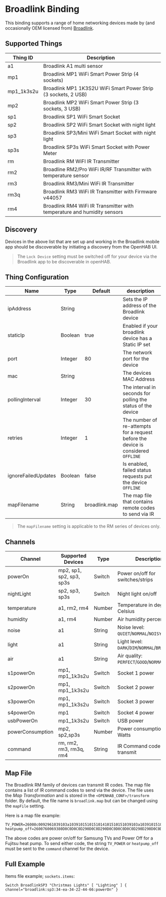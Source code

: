 # Broadlink Binding

This binding supports a range of home networking devices made by (and occasionally OEM licensed from) [Broadlink](https://www.ibroadlink.com/).

## Supported Things

| Thing ID   | Description                                                             |
|------------|-------------------------------------------------------------------------|
| a1         | Broadlink A1 multi sensor                                               |
| mp1        | Broadlink MP1 WiFi Smart Power Strip (4 sockets)                        |
| mp1_1k3s2u | Broadlink MP1 1K3S2U WiFi Smart Power Strip (3 sockets, 2 USB)          |
| mp2        | Broadlink MP2 WiFi Smart Power Strip (3 sockets, 3 USB)                 |
| sp1        | Broadlink SP1 WiFi Smart Socket                                         |
| sp2        | Broadlink SP2 WiFi Smart Socket with night light                        |
| sp3        | Broadlink SP3/Mini WiFi Smart Socket with night light                   |
| sp3s       | Broadlink SP3s WiFi Smart Socket with Power Meter                       |
| rm         | Broadlink RM WiFI IR Transmitter                                        |
| rm2        | Broadline RM2/Pro WiFi IR/RF Transmitter with temperature sensor        |
| rm3        | Broadlink RM3/Mini WiFi IR Transmitter                                  |
| rm3q       | Broadlink RM3 WiFi IR Transmitter with Firmware v44057                  |
| rm4        | Broadlink RM4 WiFi IR Transmitter with temperature and humidity sensors |

## Discovery

Devices in the above list that are set up and working in the Broadlink mobile app should be discoverable by initiating a discovery from the OpenHAB UI. 

> The `Lock Device` setting must be switched off for your device via the Broadlink app to be discoverable in openHAB.

## Thing Configuration

| Name                | Type    | Default       | description                                                                       |
|---------------------|---------|---------------|-----------------------------------------------------------------------------------|
| ipAddress           | String  |               | Sets the IP address of the Broadlink device                                       |
| staticIp            | Boolean | true          | Enabled if your broadlink device has a Static IP set                              |
| port                | Integer | 80            | The network port for the device                                                   |
| mac                 | String  |               | The devices MAC Address                                                           |
| pollingInterval     | Integer | 30            | The interval in seconds for polling the status of the device                      |
| retries             | Integer | 1             | The number of re-attempts for a request before the device is considered `OFFLINE` |
| ignoreFailedUpdates | Boolean | false         | Is enabled, failed status requests put the device `OFFLINE`                       |
| mapFilename         | String  | broadlink.map | The map file that contains remote codes to send via IR                            |

> The `mapFilename` setting is applicable to the RM series of devices only.

## Channels

| Channel          | Supported Devices        | Type   | Description                                     |
|------------------|--------------------------|--------|-------------------------------------------------|
| powerOn          | mp2, sp1, sp2, sp3, sp3s | Switch | Power on/off for switches/strips                |
| nightLight       | sp2, sp3, sp3s           | Switch | Night light on/off                              |
| temperature      | a1, rm2, rm4             | Number | Temperature in degrees Celsius                  |
| humidity         | a1, rm4                  | Number | Air humidity percentage                         |
| noise            | a1                       | String | Noise level: `QUIET`/`NORMAL`/`NOISY`/`EXTREME` |
| light            | a1                       | String | Light level: `DARK`/`DIM`/`NORMAL`/`BRIGHT`     |
| air              | a1                       | String | Air quality: `PERFECT`/`GOOD`/`NORMAL`/`BAD`    |
| s1powerOn        | mp1, mp1_1k3s2u          | Switch | Socket 1 power                                  |
| s2powerOn        | mp1, mp1_1k3s2u          | Switch | Socket 2 power                                  |
| s3powerOn        | mp1, mp1_1k3s2u          | Switch | Socket 3 power                                  |
| s4powerOn        | mp1                      | Switch | Socket 4 power                                  |
| usbPowerOn       | mp1_1k3s2u               | Switch | USB power                                       |
| powerConsumption | mp2, sp2,sp3s            | Number | Power consumption in Watts                      |
| command          | rm, rm2, rm3, rm3q, rm4  | String | IR Command code to transmit                     |

## Map File

The Broadlink RM family of devices can transmit IR codes.
The map file contains a list of IR command codes to send via the device.
The file uses the *Map Transformation* and is stored in the `<OPENHAB_CONF>/transform` folder.
By default, the file name is `broadlink.map` but can be changed using the `mapFile` setting.

Here is a map file example:
```
TV_POWER=26008c0092961039103a1039101510151014101510151039103a10391015101411141015101510141139101510141114101510151014103a10141139103911391037123a10391000060092961039103911391014111410151015101411391039103a101411141015101510141015103911141015101510141015101510391015103911391039103a1039103911000d05000000000000000000000000
heatpump_off=2600760069380D0C0D0C0D290D0C0D290D0C0D0C0D0C0D290D290D0C0D0C0D0C0D290D290D0C0D0C0D0C0D0C0D0C0D0C0D0C0D0C0D0C0D0C0D0C0D0C0D0C0D290D0C0D0C0D0C0D0C0D0C0D0C0D0C0D290D0C0D0C0D0C0D0C0D290D0C0D0C0D0C0D0C0D0C0D0C0D290D0C0D290D290D290D290D290D290E0002900000

```

The above codes are power on/off for Samsung TVs and Power Off for a Fujitsu heat pump.
To send either code, the string `TV_POWER` or `heatpump_off` must be sent to the `command` channel for the device.

## Full Example

Items file example; `sockets.items`:
```
Switch BroadlinkSP3 "Christmas Lights" [ "Lighting" ] { channel="broadlink:sp3:34-ea-34-22-44-66:powerOn" } 
```
